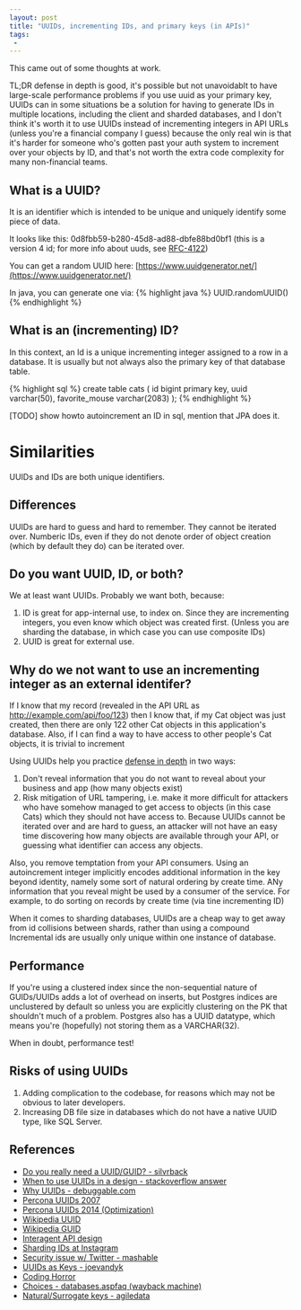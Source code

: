 ```yaml
---
layout: post
title: "UUIDs, incrementing IDs, and primary keys (in APIs)"
tags:
 -
---
```


This came out of some thoughts at work.

TL;DR defense in depth is good, it's possible but not unavoidablt to have large-scale performance problems if you use uuid as your primary key, UUIDs can in some situations be a solution for having to generate IDs in multiple locations, including the client and sharded databases, and I don't think it's worth it to use UUIDs instead of incrementing integers in API URLs (unless you're a financial company I guess) because the only real win is that it's harder for someone who's gotten past your auth system to increment over your objects by ID, and that's not worth the extra code complexity for many non-financial teams.

## What is a UUID?

It is an identifier which is intended to be unique and uniquely identify some piece of data.

It looks like this: 0d8fbb59-b280-45d8-ad88-dbfe88bd0bf1 (this is a version 4 id; for more info about uuds, see [RFC-4122](https://www.ietf.org/rfc/rfc4122.txt))

You can get a random UUID here: [https://www.uuidgenerator.net/](https://www.uuidgenerator.net/)

In java, you can generate one via:  {% highlight java %} UUID.randomUUID()  {% endhighlight %}


## What is an (incrementing) ID?

In this context, an Id is a unique incrementing integer assigned to a row in a database. It is usually but not always also the primary key of that database table.

{% highlight sql %}
create table cats (
    id bigint primary key,
    uuid varchar(50),
    favorite_mouse varchar(2083)
);
{% endhighlight %}

[TODO] show howto autoincrement an ID in sql, mention that JPA does it.


# Similarities

UUIDs and IDs are both unique identifiers.

## Differences

UUIDs are hard to guess and hard to remember. They cannot be iterated over. Numberic IDs, even if they do not denote order of object creation (which by default they do) can be iterated over.


## Do you want UUID, ID, or both?

We at least want UUIDs. Probably we want both, because:

1. ID is great for app-internal use, to index on. Since they are incrementing integers, you even know which object was created first. (Unless you are sharding the database, in which case you can use composite IDs)
2. UUID is great for external use.

## Why do we not want to use an incrementing integer as an external identifer?

If I know that my record (revealed in the API URL as http://example.com/api/foo/123) then I know that, if my Cat object was just created, then there are only 122 other Cat objects in this application's database. Also, if I can find a way to have access to other people's Cat objects, it is trivial to increment

Using UUIDs help you practice [defense in depth](https://en.wikipedia.org/wiki/Defense_in_depth_(computing)) in two ways:

1. Don't reveal information that you do not want to reveal about your business and app (how many objects exist)
2. Risk mitigation of URL tampering, i.e. make it more difficult for attackers who have somehow managed to get access to objects (in this case Cats) which they should not have access to. Because UUIDs cannot be iterated over and are hard to guess, an attacker will not have an easy time discovering how many objects are available through your API, or guessing what identifier can access any objects.

Also, you remove temptation from your API consumers. Using an autoincrement integer implicitly encodes additional information in the key beyond identity, namely some sort of natural ordering by create time. ANy information that you reveal might be used by a consumer of the service. For example, to do sorting on records by create time (via tine incrementing ID)

When it comes to sharding databases, UUIDs are a cheap way to get away from id collisions between shards, rather than using a compound Incremental ids are usually only unique within one instance of database.


## Performance

If you're using a clustered index since the non-sequential nature of GUIDs/UUIDs adds a lot of overhead on inserts, but Postgres indices are unclustered by default so unless you are explicitly clustering on the PK that shouldn't much of a problem. Postgres also has a UUID datatype, which means you're (hopefully) not storing them as a VARCHAR(32).

When in doubt, performance test!


## Risks of using UUIDs

1. Adding complication to the codebase, for reasons which may not be obvious to later developers.
2. Increasing DB file size in databases which do not have a native UUID type, like SQL Server.


## References

- [Do you really need a UUID/GUID? - silvrback](https://rclayton.silvrback.com/do-you-really-need-a-uuid-guid)
- [When to use UUIDs in a design - stackoverflow answer](http://stackoverflow.com/a/786541/307743)
- [Why UUIDs - debuggable.com](http://debuggable.com/posts/why-uuids:48c906cc-7a6c-4f22-9e20-6ffd4834cda3)
- [Percona UUIDs 2007](https://www.percona.com/blog/2007/03/13/to-uuid-or-not-to-uuid/)
- [Percona UUIDs 2014 (Optimization)](https://www.percona.com/blog/2014/12/19/store-uuid-optimized-way/)
- [Wikipedia UUID](https://en.wikipedia.org/wiki/Universally_unique_identifier)
- [Wikipedia GUID](https://en.wikipedia.org/wiki/Globally_unique_identifier)
- [Interagent API design](https://github.com/interagent/http-api-design/issues/79)
- [Sharding IDs at Instagram](http://instagram-engineering.tumblr.com/post/10853187575/sharding-ids-at-instagram)
- [Security issue w/ Twitter - mashable](http://mashable.com/2015/04/28/twitter-earnings-selerity/#n0HUbOeIWZqq)
- [UUIDs as Keys - joevandyk](http://blog.joevandyk.com/2013/08/14/uuids-as-keys/)
- [Coding Horror](https://blog.codinghorror.com/primary-keys-ids-versus-guids/)
- [Choices - databases.aspfaq (wayback machine)](https://web.archive.org/web/20150511162734/http://databases.aspfaq.com/database/what-should-i-choose-for-my-primary-key.html)
- [Natural/Surrogate keys - agiledata](http://www.agiledata.org/essays/keys.html)
